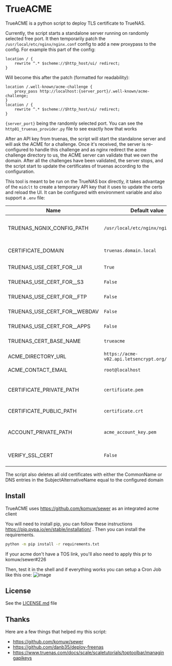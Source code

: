 # TrueACME

TrueACME is a python script to deploy TLS certificate to TrueNAS.

Currently, the script starts a standalone server running on randomly selected free port. 
It then temporarily patch the `/usr/local/etc/nginx/nginx.conf` config to add a new proxypass to the config. For example this part of the config:
```nginx
location / {
    rewrite ^.* $scheme://$http_host/ui/ redirect;
}
```
Will become this after the patch (formatted for readability):
```nginx
location /.well-known/acme-challenge { 
    proxy_pass http://localhost:{server_port}/.well-known/acme-challenge; 
}
location / {
    rewrite ^.* $scheme://$http_host/ui/ redirect;
}
```
`{server_port}` being the randomly selected port.
You can see the `http01_truenas_provider.py` file to see exactly how that works

After an API key from truenas, the script will start the standalone server and will ask the ACME for a challenge.
Once it's received, the server is re-configured to handle this challenge and as nginx redirect the acme challenge directory to us, the ACME server can validate that we own the domain.
After all the challenges have been validated, the server stops, and the script start to update the certificates of truenas according to the configuration.

This tool is meant to be run on the TrueNAS box directly, it takes advantage of the `midclt` to create a temporary API key that it uses to update the certs and reload the UI.
It can be configured with environment variable and also support a `.env` file:

| Name | Default value | What |
|------|------|---------------|
|TRUENAS_NGNIX_CONFIG_PATH|`/usr/local/etc/nginx/nginx.conf`|Path of the nginx config file (Use `/etc/nginx/nginx.conf` for scale)|
|||
|CERTIFICATE_DOMAIN|`truenas.domain.local`|Domain name of truenas|
|||
|TRUENAS_USE_CERT_FOR__UI|`True`|Set the certificate for the UI|
|TRUENAS_USE_CERT_FOR__S3|`False`|Set the certificate for the S3 server|
|TRUENAS_USE_CERT_FOR__FTP|`False`|Set the certificate for the FTP server|
|TRUENAS_USE_CERT_FOR__WEBDAV|`False`|Set the certificate for the WebDAV server|
|TRUENAS_USE_CERT_FOR__APPS|`False`|Set the certificate for apps|
|TRUENAS_CERT_BASE_NAME|`trueacme`|Prefix in the certificate list|
|||
|ACME_DIRECTORY_URL|`https://acme-v02.api.letsencrypt.org/directory`|Url of the acme server|
|ACME_CONTACT_EMAIL|`root@localhost`|Email for the acme account|
|||
|CERTIFICATE_PRIVATE_PATH|`certificate.pem`|Path where the certificate secret key is stored|
|CERTIFICATE_PUBLIC_PATH|`certificate.crt`|Path where the certificate public key is stored|
|ACCOUNT_PRIVATE_PATH|`acme_account_key.pem`|Path where the account secret key is stored|
|||
|VERIFY_SSL_CERT|`False`|Verify certificates of request made by TrueACME|

The script also deletes all old certificates with either the CommonName or DNS entries in the SubjectAlternativeName equal to the configured domain

## Install
TrueACME uses https://github.com/komuw/sewer as an integrated acme client

You will need to install pip, you can follow these instructions https://pip.pypa.io/en/stable/installation/ . Then you can install the requirements.
```bash
python -m pip install -r requirements.txt
```
If your acme don't have a TOS link, you'll also need to apply this pr to komuw/sewer#226

Then, test it in the shell and if everything works you can setup a Cron Job like this one:
![image](https://user-images.githubusercontent.com/17061996/209346901-28be8a37-10d4-44cd-929e-fc3029af945f.png)


## License
See the [LICENSE.md](LICENSE.md) file

## Thanks
Here are a few things that helped my this script:
 - https://github.com/komuw/sewer
 - https://github.com/danb35/deploy-freenas
 - https://www.truenas.com/docs/scale/scaletutorials/toptoolbar/managingapikeys
